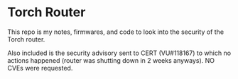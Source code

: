 # Torch Router
This repo is my notes, firmwares, and code to look into the security of the Torch router.

Also included is the security advisory sent to CERT (VU#118167) to which no actions happened (router was shutting down in 2 weeks anyways).  NO CVEs were requested.
